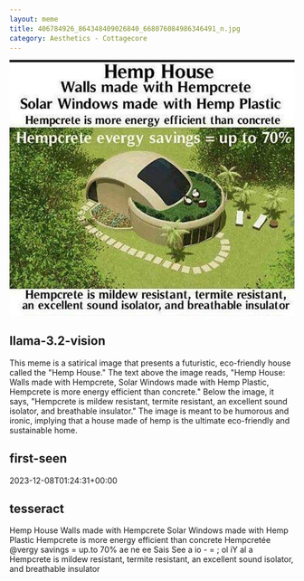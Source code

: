 ```yaml
---
layout: meme
title: 406784926_864348409026840_668076084986346491_n.jpg
category: Aesthetics - Cottagecore
---
```


<div markdown="0"><a href="406784926_864348409026840_668076084986346491_n.jpg"><img class="photo" src="406784926_864348409026840_668076084986346491_n.jpg" /></a>

<h2>llama-3.2-vision</h2>
<p title="Llama-3.2-Vision-11B is a really good model that probably gets the visual details right but doesn't understand literary or media references, and often fails to accurately represent the physical arrangement of objects and the implied relationships between the objects.">This meme is a satirical image that presents a futuristic, eco-friendly house called the &quot;Hemp House.&quot; The text above the image reads, &quot;Hemp House: Walls made with Hempcrete, Solar Windows made with Hemp Plastic, Hempcrete is more energy efficient than concrete.&quot; Below the image, it says, &quot;Hempcrete is mildew resistant, termite resistant, an excellent sound isolator, and breathable insulator.&quot; The image is meant to be humorous and ironic, implying that a house made of hemp is the ultimate eco-friendly and sustainable home.</p>

<h2>first-seen</h2>
<p title="Because Git doesn't preserve file modification times, this metadata file contains the file's modification time when it was added to the library.">2023-12-08T01:24:31+00:00</p>

<h2>tesseract</h2>
<p title="Tesseract is often terrible and just gives a lot of nonsense characters, but it used to be the state of the art, and usually it is better at correctly representing text than llama-3.2-vision-11b.">Hemp House Walls made with Hempcrete Solar Windows made with Hemp Plastic Hempcrete is more energy efficient than concrete Hempcretée @vergy savings = up.to 70% ae ne ee Sais See a io - = ; ol iY al a Hempcrete is mildew resistant, termite resistant, an excellent sound isolator, and breathable insulator</p>

</div>

